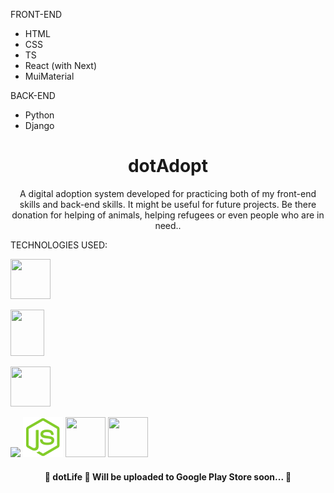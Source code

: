 FRONT-END

 - HTML
 - CSS
 - TS
 - React (with Next)
 - MuiMaterial
 
 
 BACK-END
 
 - Python
 - Django


<h1 align="center">dotAdopt</h1>

<p align="center">A digital adoption system developed for practicing both of my front-end skills and back-end skills. It might be useful for future projects. Be there donation for helping of animals, helping refugees or even people who are in need..</p>

TECHNOLOGIES USED:

<a target="_blank" href="https://developer.mozilla.org/en-US/docs/Learn/HTML"><img src="https://encrypted-tbn0.gstatic.com/images?q=tbn:ANd9GcQpngGRjYX1ca7qAADU3K6eGLj7ShQE3L2otdzfryl_Y9Ht2QRoQKYQbsXd36XIxMbYOw0" style="width: 64px; height: 64px;" /></a>

<a target="_blank" href="https://developer.mozilla.org/en-US/docs/Web/CSS"><img src="https://upload.wikimedia.org/wikipedia/commons/thumb/d/d5/CSS3_logo_and_wordmark.svg/1200px-CSS3_logo_and_wordmark.svg.png" style="width: 54px; height: 74px;" /></a>

<a target="_blank" href="https://www.typescriptlang.org/"><img src="https://upload.wikimedia.org/wikipedia/commons/thumb/4/4c/Typescript_logo_2020.svg/1200px-Typescript_logo_2020.svg.png" style="width: 64px; height: 64px;" /></a>

<a href="https://reactjs.org/" target="_blank"><img src="https://upload.wikimedia.org/wikipedia/commons/thumb/a/a7/React-icon.svg/64px-React-icon.svg.png" /></a>
<a href="https://nodejs.org/"><img src="https://raw.githubusercontent.com/devicons/devicon/master/icons/nodejs/nodejs-original.svg" style="width: 64px; height: 64px;" /></a>
<a href="https://developer.android.com/studio"><img src="https://1.bp.blogspot.com/-LgTa-xDiknI/X4EflN56boI/AAAAAAAAPuk/24YyKnqiGkwRS9-_9suPKkfsAwO4wHYEgCLcBGAsYHQ/s0/image9.png" style="width: 64px; height: 64px" /></a>
<a href="https://expo.dev/"><img src="https://res.cloudinary.com/crunchbase-production/image/upload/c_lpad,h_256,w_256,f_auto,q_auto:eco,dpr_1/q4q8emquy5eivdz4quk7" style="width: 64px; height: 64px" /></a>

<h4 align="center"> 
	🚧  dotLife 🚀 Will be uploaded to Google Play Store soon...  🚧
</h4>
